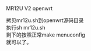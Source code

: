 MR12U V2 openwrt 

拷贝mr12u.sh到openwrt源码目录<br>
执行sh mr12u.sh<br>
剩下的按照正常make menuconfig<br>
就可以了。<br>
